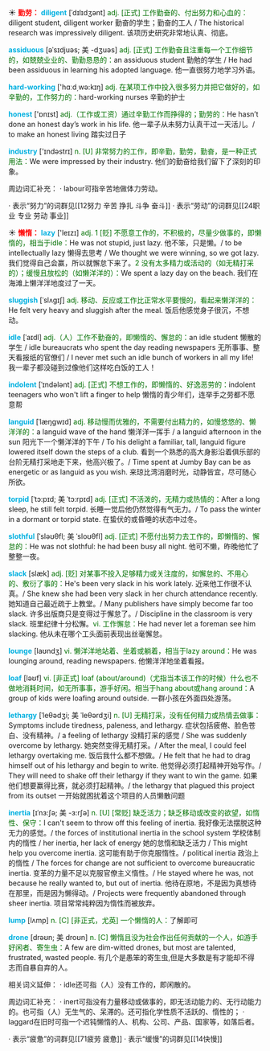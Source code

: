 ☀ <font color="red">**勤劳：**</font>
<font color="sky blue">**diligent**</font> [ˈdɪlɪdʒənt]
<font color="rgb(227, 108, 9)">adj. [正式] 工作勤奋的、付出努力和心血的：</font>diligent student, diligent worker 勤奋的学生；勤奋的工人 / The historical research was impressively diligent. 该项历史研究非常地认真、彻底。           

<font color="sky blue">**assiduous**</font> [əˈsɪdjuəs; 美 -dʒuəs]
<font color="rgb(227, 108, 9)">adj. [正式] 工作勤奋且注重每一个工作细节的，如兢兢业业的、勤勤恳恳的：</font>an assiduous student 勤勉的学生 / He had been assiduous in learning his adopted language. 他一直很努力地学习外语。

<font color="sky blue">**hard-working**</font> ['hɑːd͵wə:kɪŋ] 
<font color="rgb(227, 108, 9)">adj. 在某项工作中投入很多努力并把它做好的，如辛勤的，工作努力的：</font>hard-working nurses 辛勤的护士

<font color="sky blue">**honest**</font> ['ɒnɪst] 
<font color="rgb(227, 108, 9)">adj.（工作或工资）通过辛勤工作而挣得的；勤劳的：</font>He hasn’t done an honest day’s work in his life. 他一辈子从未努力认真干过一天活儿。/ to make an honest living 踏实过日子

<font color="sky blue">**industry**</font> ['ɪndəstrɪ] 
<font color="rgb(227, 108, 9)">n. [U] 非常努力的工作，即辛勤，勤劳，勤奋，是一种正式用法：</font>We were impressed by their industry. 他们的勤奋给我们留下了深刻的印象。

周边词汇补充：
· labour可指辛苦地做体力劳动。

· 表示“努力”的词群见[[12努力 辛苦 挣扎 斗争 奋斗]]
· 表示“劳动”的词群见[[24职业 专业 劳动 事业]]

☀ <font color="red">**懒惰：**</font>
<font color="sky blue">**lazy**</font> ['leɪzɪ] 
<font color="rgb(227, 108, 9)">adj. 1 [贬] 不愿意工作的，不积极的，尽量少做事的，即懒惰的，相当于idle：</font>He was not stupid, just lazy. 他不笨，只是懒。/ to be intellectually lazy 懒得去思考 / We thought we were winning, so we got lazy. 我们觉得自己会赢，所以就懈怠下来了。<font color="rgb(227, 108, 9)">2 没有太多精力或活动的（如无精打采的）；缓慢且放松的（如懒洋洋的）：</font>We spent a lazy day on the beach. 我们在海滩上懒洋洋地度过了一天。
           
<font color="sky blue">**sluggish**</font> [ˈslʌgɪʃ]
<font color="rgb(227, 108, 9)">adj. 移动、反应或工作比正常水平要慢的，看起来懒洋洋的：</font>He felt very heavy and sluggish after the meal. 饭后他感觉身子很沉，不想动。
           
<font color="sky blue">**idle**</font> [ˈaɪdl]
<font color="rgb(227, 108, 9)">adj.（人）工作不勤奋的，即懒惰的、懈怠的：</font>an idle student 懒散的学生 / idle bureaucrats who spent the day reading newspapers 无所事事、整天看报纸的官僚们 / I never met such an idle bunch of workers in all my life! 我一辈子都没碰到过像他们这样吃白饭的工人！
           
<font color="sky blue">**indolent**</font> [ˈɪndələnt]
<font color="rgb(227, 108, 9)">adj. [正式] 不想工作的，即懒惰的、好逸恶劳的：</font>indolent teenagers who won't lift a finger to help 懒惰的青少年们，连举手之劳都不愿意帮
           
<font color="sky blue">**languid**</font> [ˈlæŋgwɪd]
<font color="rgb(227, 108, 9)">adj. 移动慢而优雅的，不需要付出精力的，如慢悠悠的、懒洋洋的：</font>a languid wave of the hand 懒洋洋一挥手 / a languid afternoon in the sun 阳光下一个懒洋洋的下午 / To his delight a familiar, tall, languid figure lowered itself down the steps of a club. 看到一个熟悉的高大身影沿着俱乐部的台阶无精打采地走下来，他高兴极了。/ Time spent at Jumby Bay can be as energetic or as languid as you wish. 来琼比湾消磨时光，动静皆宜，尽可随心所欲。
           
<font color="sky blue">**torpid**</font> [ˈtɔ:pɪd; 美 ˈtɔ:rpɪd]
<font color="rgb(227, 108, 9)">adj. [正式] 不活泼的，无精力或热情的：</font>After a long sleep, he still felt torpid. 长睡一觉后他仍然觉得有气无力。/ To pass the winter in a dormant or torpid state. 在蛰伏的或昏睡的状态中过冬。

<font color="sky blue">**slothful**</font> [ˈsləʊθfl; 美 ˈsloʊθfl]
<font color="rgb(227, 108, 9)">adj. [正式] 不愿付出努力去工作的，即懒惰的、懈怠的：</font>He was not slothful: he had been busy all night. 他可不懒，昨晚他忙了整整一夜。           

<font color="sky blue">**slack**</font> [slæk]
<font color="rgb(227, 108, 9)">adj. [贬] 对某事不投入足够精力或关注度的，如懈怠的、不用心的、敷衍了事的：</font>He's been very slack in his work lately. 近来他工作很不认真。/ She knew she had been very slack in her church attendance recently. 她知道自己最近疏于上教堂。/ Many publishers have simply become far too slack. 许多出版商只是变得过于懈怠了。/ Discipline in the classroom is very slack. 班里纪律十分松懈。<font color="rgb(227, 108, 9)">vi. 工作懈怠：</font>He had never let a foreman see him slacking. 他从未在哪个工头面前表现出丝毫懈怠。

<font color="sky blue">**lounge**</font> [laʊndӡ] 
<font color="rgb(227, 108, 9)">vi. 懒洋洋地站着、坐着或躺着，相当于lazy around：</font>He was lounging around, reading newspapers. 他懒洋洋地坐着看报。

<font color="sky blue">**loaf**</font> [ləʊf] 
<font color="rgb(227, 108, 9)">vi. [非正式] loaf (about/around)（尤指当本该工作的时候）什么也不做地消耗时间，如无所事事，游手好闲。相当于hang about或hang around：</font>A group of kids were loafing around outside. 一群小孩在外面四处游荡。
           
<font color="sky blue">**lethargy**</font> [ˈleθədʒi; 美 ˈleθərdʒi]
<font color="rgb(227, 108, 9)">n. [U] 无精打采，没有任何精力或热情去做事：</font>Symptoms include tiredness, paleness, and lethargy. 症状包括疲倦、脸色苍白、没有精神。/ a feeling of lethargy 没精打采的感觉 / She was suddenly overcome by lethargy. 她突然变得无精打采。/ After the meal, I could feel lethargy overtaking me. 饭后我什么都不想做。/ He felt that he had to drag himself out of his lethargy and begin to write. 他觉得必须打起精神开始写作。/ They will need to shake off their lethargy if they want to win the game. 如果他们想要赢得比赛，就必须打起精神。/ the lethargy that plagued this project from its outset 一开始就困扰着这个项目的人员懒散问题
                      
<font color="sky blue">**inertia**</font> [ɪˈnɜ:ʃə; 美 -ɜ:rʃə]
<font color="rgb(227, 108, 9)">n. [U] [常贬] 缺乏活力；缺乏移动或改变的欲望，如惰性、保守：</font>I can't seem to throw off this feeling of inertia. 我好像无法摆脱这种无力的感觉。/ the forces of institutional inertia in the school system 学校体制内的惰性 / her inertia, her lack of energy 她的怠惰和缺乏活力 / This might help you overcome inertia. 这可能有助于你克服惰性。/ political inertia 政治上的惰性 / The forces for change are not sufficient to overcome bureaucratic inertia. 变革的力量不足以克服官僚主义惰性。/ He stayed where he was, not because he really wanted to, but out of inertia. 他待在原地，不是因为真想待在那里，而是因为懒得动。/ Projects were frequently abandoned through sheer inertia. 项目常常纯粹因为惰性而被放弃。

<font color="sky blue">**lump**</font> [lʌmp]
<font color="rgb(227, 108, 9)">n. [C] [非正式，尤英] 一个懒惰的人：</font>了解即可
           
<font color="sky blue">**drone**</font> [drəʊn; 美 droʊn]
<font color="rgb(227, 108, 9)">n. [C] 懒惰且没为社会作出任何贡献的一个人，如游手好闲者、寄生虫：</font>A few are dim-witted drones, but most are talented, frustrated, wasted people. 有几个是愚笨的寄生虫,但是大多数是有才能却不得志而自暴自弃的人。
 
相关词义延伸：
· idle还可指（人）没有工作的，即闲散的。

周边词汇补充：
· inert可指没有力量移动或做事的，即无活动能力的、无行动能力的。也可指（人）无生气的、呆滞的。还可指化学性质不活跃的、惰性的；
· laggard在旧时可指一个迟钝懒惰的人、机构、公司、产品、国家等，如落后者。

· 表示“疲惫”的词群见[[71疲劳 疲惫]]
· 表示“缓慢”的词群见[[14快慢]]
